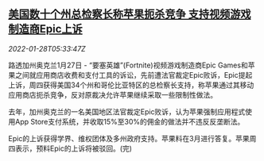<!--1643349662000-->
[美国数十个州总检察长称苹果扼杀竞争 支持视频游戏制造商Epic上诉](https://cn.reuters.com/article/usa-states-apple-0127-thur-idCNKBS2K20CH)
------

<div><i>2022-01-28T05:33:47Z</i></div><p>路透加州奥克兰1月27日 - “要塞英雄”(Fortnite)视频游戏制造商Epic Games和苹果之间就应用商店收费和支付工具的诉讼，先前遭法官裁定Epic败诉，Epic提起上诉，周四获得美国34个州和哥伦比亚特区的总检察长支持，称苹果通过其移动应用商店扼杀竞争，反对原裁决允许苹果继续采取一些限制性做法。</p><p>去年，加州奥克兰的一名美国地区法官裁定Epic败诉，认为苹果强制应用程式使用App Store支付系统，并收取15%至30%的佣金的做法并不违反反垄断法。</p><p>Epic的上诉获得学界、维权团体及多州政府支持。苹果料在3月进行答复。苹果周四表示，预料Epic的上诉将被驳回。(完)</p>
